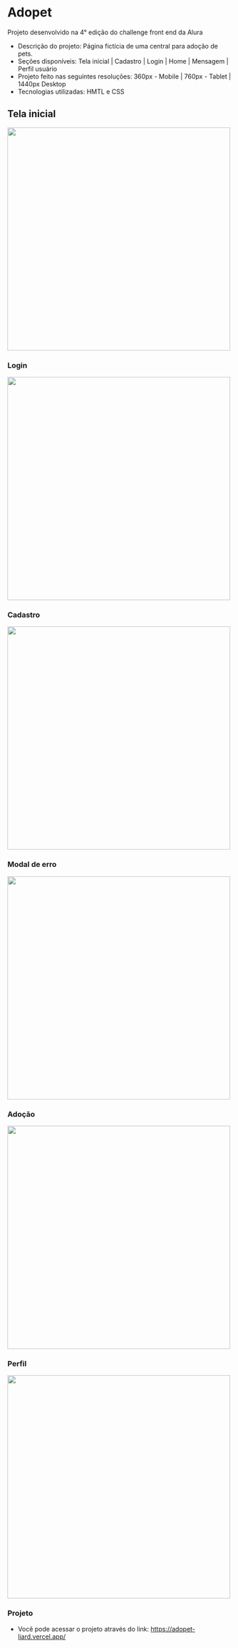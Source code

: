 # Adopet

 Projeto desenvolvido na 4° edição do challenge front end da Alura
 
 - Descrição do projeto:  Página fictícia de uma central para adoção de pets. <br>
 - Seções disponíveis: Tela inicial | Cadastro | Login | Home | Mensagem | Perfil usuário
 - Projeto feito nas seguintes resoluções: 360px - Mobile | 760px - Tablet | 1440px Desktop
 - Tecnologias utilizadas: HMTL e CSS
 
 ## Tela inicial
<img width="500" src="assets/img/readme1.png"> <br>

### Login
<img width="500" src="assets/img/readme2.png"> <br>

### Cadastro
<img width="500" src="assets/img/readme3.png"> <br>

### Modal de erro
<img width="500" src="assets/img/readme6.png"> <br>

### Adoção
<img width="500" src="assets/img/readme4.png"> <br>

### Perfil
<img width="500" src="assets/img/readme5.png"> <br>

### Projeto
- Você pode acessar o projeto através do link: https://adopet-liard.vercel.app/